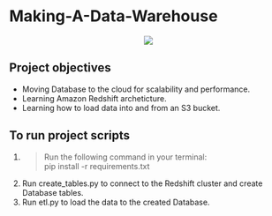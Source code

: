 # Making-A-Data-Warehouse

<p align = 'center'><img src = 'https://www.levi9.com/wp-content/uploads/2021/09/Levi9-AWS-Redshift-Program-V2.png'/></p>

## Project objectives

- Moving Database to the cloud for scalability and performance.
- Learning Amazon Redshift archeticture.
- Learning how to load data into and from an S3 bucket.

## To run project scripts

1. > Run the following command in your terminal: <br> pip install -r requirements.txt
2. Run create_tables.py to connect to the Redshift cluster and create Database tables.
3. Run etl.py to load the data to the created Database.
